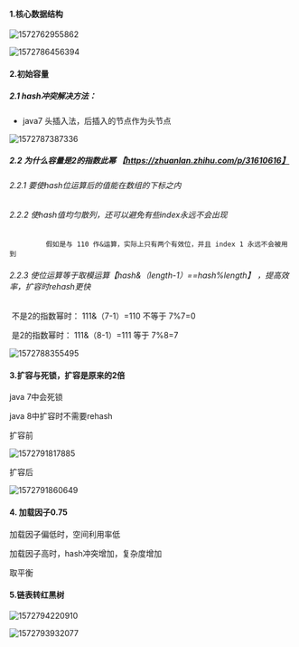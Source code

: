 #### 1.核心数据结构

![1572762955862](D:\笔记\面试题\java锁\assets\1572762955862.png)

![1572786456394](D:\笔记\面试题\java锁\assets\1572786456394.png)

#### 2.初始容量

##### 2.1 hash冲突解决方法：

* java7  头插入法，后插入的节点作为头节点

![1572787387336](D:\笔记\面试题\java锁\assets\1572787387336.png)

##### 2.2 为什么容量是2的指数此幂 【https://zhuanlan.zhihu.com/p/31610616】

######  	2.2.1 要使hash位运算后的值能在数组的下标之内

###### 	 2.2.2 使hash值均匀散列，还可以避免有些index永远不会出现

  			 假如是与 110 作&运算，实际上只有两个有效位，并且 index 1 永远不会被用到

###### 	 2.2.3 使位运算等于取模运算【hash&（length-1）==hash%length】 ，提高效率，扩容时rehash更快

​			  不是2的指数幂时： 111&（7-1）=110 不等于 7%7=0

​			   是2的指数幂时：	111&（8-1）=111 等于 7%8=7

![1572788355495](D:\笔记\面试题\java锁\assets\1572788355495.png)

#### 3.扩容与死锁，扩容是原来的2倍

java 7中会死锁



java 8中扩容时不需要rehash

扩容前

![1572791817885](D:\笔记\面试题\java锁\assets\1572791817885.png)

扩容后

![1572791860649](D:\笔记\面试题\java锁\assets\1572791860649.png)

#### 4. 加载因子0.75

加载因子偏低时，空间利用率低

加载因子高时，hash冲突增加，复杂度增加

取平衡

#### 5.链表转红黑树

![1572794220910](D:\笔记\面试题\java锁\assets\1572794220910.png)

![1572793932077](D:\笔记\面试题\java锁\assets\1572793932077.png)


